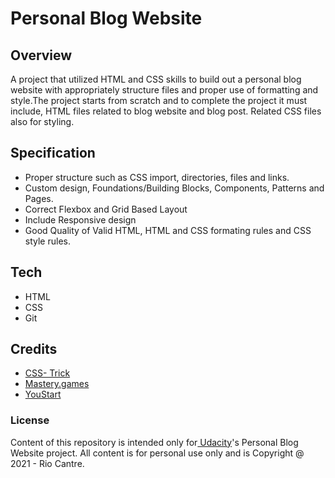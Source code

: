 # Personal Blog Website 

## Overview
A project that utilized HTML and CSS skills to build out a personal blog website with 
appropriately structure files and proper use of formatting and style.The project starts
from scratch and to complete the project it must include, HTML files related to blog 
website and blog post. Related CSS files also for styling.

## Specification
- Proper structure such as CSS import, directories, files and links.
- Custom design, Foundations/Building Blocks, Components, Patterns and Pages.
- Correct Flexbox and Grid Based Layout
- Include Responsive design 
- Good Quality of Valid HTML, HTML and CSS formating rules and CSS style rules.


## Tech 
- HTML
- CSS
- Git

## Credits
- [CSS- Trick](https://css-tricks.com/snippets/css/complete-guide-grid/)
- [Mastery.games](https://mastery.games/post/grid-item-placement/)
- [YouStart](https://medium.com/youstart-labs/beginners-guide-to-choose-between-css-grid-and-flexbox-783005dd2412)


### License

Content of this repository is intended only for[ Udacity](https://www.udacity.com)'s Personal Blog Website project. All content is for personal use only and is Copyright @ 2021 - Rio Cantre.





 
